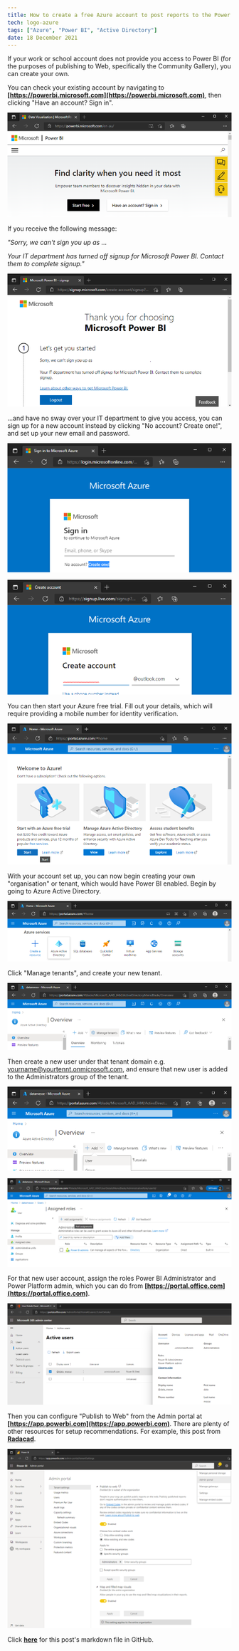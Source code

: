 ```yaml
---
title: How to create a free Azure account to post reports to the Power BI Gallery
tech: logo-azure
tags: ["Azure", "Power BI", "Active Directory"]
date: 18 December 2021
---
```


If your work or school account does not provide you access to Power BI (for the purposes of publishing to Web, specifically the Community Gallery), you can create your own. 

You can check your existing account by navigating to **[https://powerbi.microsoft.com](https://powerbi.microsoft.com)**, then clicking "Have an account? Sign in".

![Check Power BI sign in](/src/assets/blog/2021-12-18--01.png)

If you receive the following message:

*"Sorry, we can't sign you up as ...*

*Your IT department has turned off signup for Microsoft Power BI. Contact them to complete signup."*

![Power BI sign up disabled](/src/assets/blog/2021-12-18--02.png)

...and have no sway over your IT department to give you access, you can sign up for a new account instead by clicking "No account? Create one!", and set up your new email and password.

![Azure Sign in create account](/src/assets/blog/2021-12-18--03.png)

![Azure create a new account](/src/assets/blog/2021-12-18--04.png)

You can then start your Azure free trial. Fill out your details, which will require providing a mobile number for identity verification.

![Azure portal](/src/assets/blog/2021-12-18--05.png)

With your account set up, you can now begin creating your own "organisation" or tenant, which would have Power BI enabled. Begin by going to Azure Active Directory.

![Azure Active Directory](/src/assets/blog/2021-12-18--06.png)

Click "Manage tenants", and create your new tenant.

![Azure Active Directory Manage tenants](/src/assets/blog/2021-12-18--07.png)

Then create a new user under that tenant domain e.g. yourname@yourtennt.onmicrosoft.com, and ensure that new user is added to the Administrators group of the tenant.

![Azure Active Directory Add User](/src/assets/blog/2021-12-18--08.png)

![Azure Active Directory Add User Assignment](/src/assets/blog/2021-12-18--08a.png)

For that new user account, assign the roles Power BI Administrator and Power Platform admin, which you can do from **[https://portal.office.com](https://portal.office.com)**.

![Microsoft 365 admin center](/src/assets/blog/2021-12-18--09.png)

Then you can configure "Publish to Web" from the Admin portal at **[https://app.powerbi.com](https://app.powerbi.com)**. There are plenty of other resources for setup recommendations. For example, this post from **[Radacad](https://radacad.com/power-bi-administrator-tenant-settings-configuration-you-dont-dare-to-miss)**.

![Power BI Admin portal](/src/assets/blog/2021-12-18--10.png)

Click **[here](https://github.com/makuharistudio/makuharistudio.github.io/blob/main/src/markdown/posts/2021-12-18.md)** for this post's markdown file in GitHub.